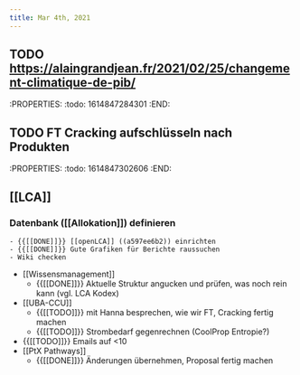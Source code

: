```yaml
---
title: Mar 4th, 2021
---
```


## TODO https://alaingrandjean.fr/2021/02/25/changement-climatique-de-pib/
:PROPERTIES:
:todo: 1614847284301
:END:
## TODO  FT Cracking aufschlüsseln nach Produkten
:PROPERTIES:
:todo: 1614847302606
:END:
## [[LCA]]
### Datenbank ([[Allokation]]) definieren
    - {{[[DONE]]}} [[openLCA]] ((a597ee6b2)) einrichten
    - {{[[DONE]]}} Gute Grafiken für Berichte raussuchen
    - Wiki checken
- [[Wissensmanagement]]
    - {{[[DONE]]}} Aktuelle Struktur angucken und prüfen, was noch rein kann (vgl. LCA Kodex)
- [[UBA-CCU]]
    - {{[[TODO]]}} mit Hanna besprechen, wie wir FT, Cracking fertig machen
    - {{[[TODO]]}} Strombedarf gegenrechnen (CoolProp Entropie?)
- {{[[TODO]]}} Emails auf <10
- [[PtX Pathways]]
    - {{[[DONE]]}} Änderungen übernehmen, Proposal fertig machen

